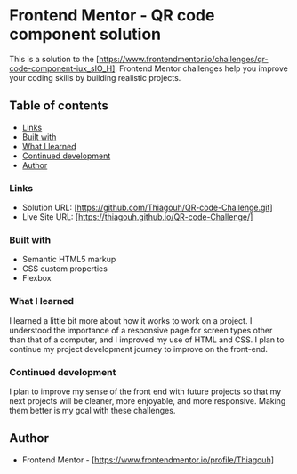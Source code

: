 # Frontend Mentor - QR code component solution

This is a solution to the [https://www.frontendmentor.io/challenges/qr-code-component-iux_sIO_H]. Frontend Mentor challenges help you improve your coding skills by building realistic projects. 

## Table of contents

- [Links](#links)
- [Built with](#built-with)
- [What I learned](#what-i-learned)
- [Continued development](#continued-development)
- [Author](#author)

### Links

- Solution URL: [https://github.com/Thiagouh/QR-code-Challenge.git]
- Live Site URL: [https://thiagouh.github.io/QR-code-Challenge/]

### Built with

- Semantic HTML5 markup
- CSS custom properties
- Flexbox

### What I learned

I learned a little bit more about how it works to work on a project. I understood the importance of a responsive page for screen types other than that of a computer, and I improved my use of HTML and CSS. I plan to continue my project development journey to improve on the front-end.

### Continued development

I plan to improve my sense of the front end with future projects so that my next projects will be cleaner, more enjoyable, and more responsive. Making them better is my goal with these challenges.

## Author

- Frontend Mentor - [https://www.frontendmentor.io/profile/Thiagouh]
